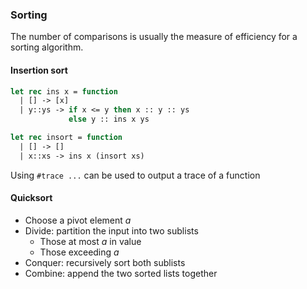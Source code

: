 ### Sorting
The number of comparisons is usually the measure of efficiency for a sorting algorithm.

#### Insertion sort
```ocaml
let rec ins x = function
  | [] -> [x]
  | y::ys -> if x <= y then x :: y :: ys
			 else y :: ins x ys

let rec insort = function
  | [] -> []
  | x::xs -> ins x (insort xs)
```

Using `#trace ...` can be used to output a trace of a function

#### Quicksort
- Choose a pivot element $a$
- Divide: partition the input into two sublists
	- Those at most $a$ in value
	- Those exceeding $a$
- Conquer: recursively sort both sublists
- Combine: append the two sorted lists together
